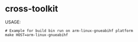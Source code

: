 # cross-toolkit

USAGE:

```
# Example for build bin run on arm-linux-gnueabihf platform
make HOST=arm-linux-gnueabihf
```

